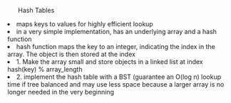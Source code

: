 <ol>Hash Tables</ol>
<li>maps keys to values for highly efficient lookup</li>
<li>in a very simple implementation, has an underlying array and a hash function</li>
<li>hash function maps the key to an integer, indicating the index in the array. The object is then stored at the index</li>
<li>1. Make the array small and store objects in a linked list at index hash(key) % array_length</li>
<li>2. implement the hash table with a BST (guarantee an O(log n) lookup time if tree balanced and may use less space because a larger array is no longer needed in the very beginning</li>

